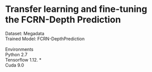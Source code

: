 # Transfer learning and fine-tuning the FCRN-Depth Prediction
Dataset: Megadata <br>
Trained Model: FCRN-DepthPrediction
<br> <br>
Environments <br>
Python 2.7  <br>
Tensorflow 1.12. *  <br>
Cuda  9.0 <br>
